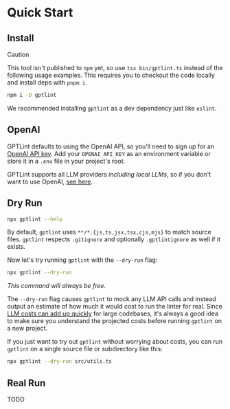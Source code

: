# Quick Start

## Install

> [!CAUTION]
> This tool isn't published to `npm` yet, so use `tsx bin/gptlint.ts` instead of the following usage examples. This requires you to checkout the code locally and install deps with `pnpm i`.

```sh npm2yarn
npm i -D gptlint
```

We recommended installing `gptlint` as a dev dependency just like `eslint`.

## OpenAI

GPTLint defaults to using the OpenAI API, so you'll need to sign up for an [OpenAI API key](https://platform.openai.com/docs/quickstart?context=node). Add your `OPENAI_API_KEY` as an environment variable or store it in a `.env` file in your project's root.

GPTLint supports all LLM providers _including local LLMs_, so if you don't want to use OpenAI, [see here](./llm-providers.md).

## Dry Run

```sh
npx gptlint --help
```

By default, `gptlint` uses `**/*.{js,ts,jsx,tsx,cjs,mjs}` to match source files. `gptlint` respects `.gitignore` and optionally `.gptlintignore` as well if it exists.

Now let's try running `gptlint` with the `--dry-run` flag:

```sh
npx gptlint --dry-run
```

_This command will always be free._

The `--dry-run` flag causes `gptlint` to mock any LLM API calls and instead output an estimate of how much it would cost to run the linter for real. Since [LLM costs can add up quickly](../project/cost.md) for large codebases, it's always a good idea to make sure you understand the projected costs before running `gptlint` on a new project.

If you just want to try out `gptlint` without worrying about costs, you can run `gptlint` on a single source file or subdirectory like this:

```sh
npx gptlint --dry-run src/utils.ts
```

## Real Run

TODO
